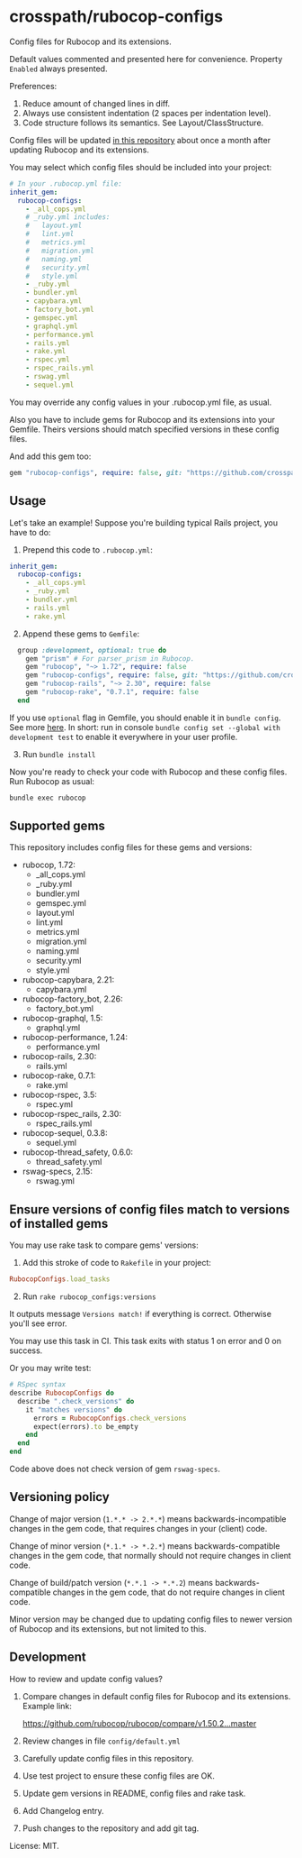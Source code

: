 # crosspath/rubocop-configs

Config files for Rubocop and its extensions.

Default values commented and presented here for convenience.
Property `Enabled` always presented.

Preferences:
1. Reduce amount of changed lines in diff.
2. Always use consistent indentation (2 spaces per indentation level).
3. Code structure follows its semantics. See Layout/ClassStructure.

Config files will be updated
[in this repository](https://github.com/crosspath/rubocop-configs)
about once a month after updating Rubocop and its extensions.

You may select which config files should be included into your project:

```yaml
# In your .rubocop.yml file:
inherit_gem:
  rubocop-configs:
    - _all_cops.yml
    # _ruby.yml includes:
    #   layout.yml
    #   lint.yml
    #   metrics.yml
    #   migration.yml
    #   naming.yml
    #   security.yml
    #   style.yml
    - _ruby.yml
    - bundler.yml
    - capybara.yml
    - factory_bot.yml
    - gemspec.yml
    - graphql.yml
    - performance.yml
    - rails.yml
    - rake.yml
    - rspec.yml
    - rspec_rails.yml
    - rswag.yml
    - sequel.yml
```

You may override any config values in your .rubocop.yml file, as usual.

Also you have to include gems for Rubocop and its extensions into your Gemfile. Theirs versions should match specified versions in these config files.

And add this gem too:

```ruby
gem "rubocop-configs", require: false, git: "https://github.com/crosspath/rubocop-configs.git"
```

## Usage

Let's take an example! Suppose you're building typical Rails project, you have to do:

1. Prepend this code to `.rubocop.yml`:

  ```yaml
  inherit_gem:
    rubocop-configs:
      - _all_cops.yml
      - _ruby.yml
      - bundler.yml
      - rails.yml
      - rake.yml
  ```

2. Append these gems to `Gemfile`:

  ```ruby
    group :development, optional: true do
      gem "prism" # For parser_prism in Rubocop.
      gem "rubocop", "~> 1.72", require: false
      gem "rubocop-configs", require: false, git: "https://github.com/crosspath/rubocop-configs.git"
      gem "rubocop-rails", "~> 2.30", require: false
      gem "rubocop-rake", "0.7.1", require: false
    end
  ```

If you use `optional` flag in Gemfile, you should enable it in `bundle config`. See more
[here](https://bundler.io/v2.4/man/bundle-config.1.html). In short: run in console
`bundle config set --global with development test` to enable it everywhere in your user profile.

3. Run `bundle install`

Now you're ready to check your code with Rubocop and these config files. Run Rubocop as usual:

```sh
bundle exec rubocop
```

## Supported gems

This repository includes config files for these gems and versions:

* rubocop, 1.72:
  - _all_cops.yml
  - _ruby.yml
  - bundler.yml
  - gemspec.yml
  - layout.yml
  - lint.yml
  - metrics.yml
  - migration.yml
  - naming.yml
  - security.yml
  - style.yml
* rubocop-capybara, 2.21:
  - capybara.yml
* rubocop-factory_bot, 2.26:
  - factory_bot.yml
* rubocop-graphql, 1.5:
  - graphql.yml
* rubocop-performance, 1.24:
  - performance.yml
* rubocop-rails, 2.30:
  - rails.yml
* rubocop-rake, 0.7.1:
  - rake.yml
* rubocop-rspec, 3.5:
  - rspec.yml
* rubocop-rspec_rails, 2.30:
  - rspec_rails.yml
* rubocop-sequel, 0.3.8:
  - sequel.yml
* rubocop-thread_safety, 0.6.0:
  - thread_safety.yml
* rswag-specs, 2.15:
  - rswag.yml

## Ensure versions of config files match to versions of installed gems

You may use rake task to compare gems' versions:

1. Add this stroke of code to `Rakefile` in your project:

  ```ruby
  RubocopConfigs.load_tasks
  ```

2. Run `rake rubocop_configs:versions`

It outputs message `Versions match!` if everything is correct. Otherwise you'll see error.

You may use this task in CI. This task exits with status 1 on error and 0 on success.

Or you may write test:

```ruby
# RSpec syntax
describe RubocopConfigs do
  describe ".check_versions" do
    it "matches versions" do
      errors = RubocopConfigs.check_versions
      expect(errors).to be_empty
    end
  end
end
```

Code above does not check version of gem `rswag-specs`.

## Versioning policy

Change of major version (`1.*.* -> 2.*.*`) means backwards-incompatible changes in the gem code,
that requires changes in your (client) code.

Change of minor version (`*.1.* -> *.2.*`) means backwards-compatible changes in the gem code, that
normally should not require changes in client code.

Change of build/patch version (`*.*.1 -> *.*.2`) means backwards-compatible changes in the gem code,
that do not require changes in client code.

Minor version may be changed due to updating config files to newer version of Rubocop and its
extensions, but not limited to this.

## Development

How to review and update config values?

1. Compare changes in default config files for Rubocop and its extensions. Example link:

    https://github.com/rubocop/rubocop/compare/v1.50.2...master

2. Review changes in file `config/default.yml`
3. Carefully update config files in this repository.
4. Use test project to ensure these config files are OK.
5. Update gem versions in README, config files and rake task.
6. Add Changelog entry.
7. Push changes to the repository and add git tag.

License: MIT.
